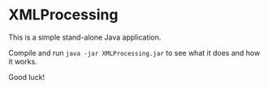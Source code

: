 # XMLProcessing

This is a simple stand-alone Java application.

Compile and run `java -jar XMLProcessing.jar` to see what it does and how it works.

Good luck!
